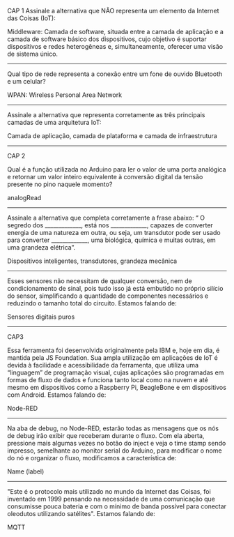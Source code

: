 CAP 1
Assinale a alternativa que NÃO representa um elemento da Internet das Coisas (IoT):

Middleware: Camada de software, situada entre a camada de aplicação e a camada de software básico dos dispositivos, cujo objetivo é suportar dispositivos e redes heterogêneas e, simultaneamente, oferecer uma visão de sistema único.

---

Qual tipo de rede representa a conexão entre um fone de ouvido Bluetooth e um celular?

WPAN: Wireless Personal Area Network

---

Assinale a alternativa que representa corretamente as três principais camadas de uma arquitetura IoT:

Camada de aplicação, camada de plataforma e camada de infraestrutura

--------------------------------------------------
CAP 2

Qual é a função utilizada no Arduino para ler o valor de uma porta analógica e retornar um valor inteiro equivalente à conversão digital da tensão presente no pino naquele momento?

analogRead

---

Assinale a alternativa que completa corretamente a frase abaixo: “ O segredo dos _____________, está nos _____________, capazes de converter energia de uma natureza em outra, ou seja, um transdutor pode ser usado para converter _____________, uma biológica, química e muitas outras, em uma grandeza elétrica”.

Dispositivos inteligentes, transdutores, grandeza mecânica

---
Esses sensores não necessitam de qualquer conversão, nem de condicionamento de sinal, pois tudo isso já está embutido no próprio silício do sensor, simplificando a quantidade de componentes necessários e reduzindo o tamanho total do circuito. Estamos falando de:  

Sensores digitais puros

--------------------------------------------------
CAP3

Essa ferramenta foi desenvolvida originalmente pela IBM e, hoje em dia, é mantida pela JS Foundation. Sua ampla utilização em aplicações de IoT é devida à facilidade e acessibilidade da ferramenta, que utiliza uma “linguagem” de programação visual, cujas aplicações são programadas em formas de fluxo de dados e funciona tanto local como na nuvem e até mesmo em dispositivos como a Raspberry Pi, BeagleBone e em dispositivos com Android. Estamos falando de:

Node-RED

---

Na aba de debug, no Node-RED, estarão todas as mensagens que os nós de debug irão exibir que receberam durante o fluxo. Com ela aberta, pressione mais algumas vezes no botão do inject e veja o time stamp sendo impresso, semelhante ao monitor serial do Arduino, para modificar o nome do nó e organizar o fluxo, modificamos a característica de:

Name (label)

---

"Este é o protocolo mais utilizado no mundo da Internet das Coisas, foi inventado em 1999 pensando na necessidade de uma comunicação que consumisse pouca bateria e com o mínimo de banda possível para conectar oleodutos utilizando satélites". Estamos falando de:

MQTT

